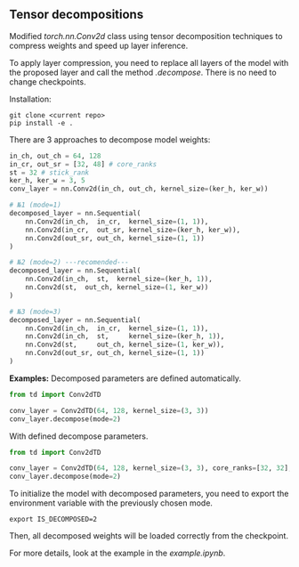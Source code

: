 ## Tensor decompositions

Modified _torch.nn.Conv2d_ class using tensor decomposition techniques to compress weights and speed up layer inference.

To apply layer compression, you need to replace all layers of the model with the proposed layer and call the method _.decompose_. There is no need to change checkpoints.

Installation:
```
git clone <current repo>
pip install -e .
```

There are 3 approaches to decompose model weights:
```python
in_ch, out_ch = 64, 128
in_cr, out_sr = [32, 48] # core_ranks
st = 32 # stick_rank
ker_h, ker_w = 3, 5
conv_layer = nn.Conv2d(in_ch, out_ch, kernel_size=(ker_h, ker_w))

# №1 (mode=1)
decomposed_layer = nn.Sequential(
    nn.Conv2d(in_ch,  in_cr,  kernel_size=(1, 1)),
    nn.Conv2d(in_cr,  out_sr, kernel_size=(ker_h, ker_w)),
    nn.Conv2d(out_sr, out_ch, kernel_size=(1, 1))
)

# №2 (mode=2) ---recomended---
decomposed_layer = nn.Sequential(
    nn.Conv2d(in_ch,  st,  kernel_size=(ker_h, 1)),
    nn.Conv2d(st,  out_ch, kernel_size=(1, ker_w))
)

# №3 (mode=3)
decomposed_layer = nn.Sequential(
    nn.Conv2d(in_ch,  in_cr,  kernel_size=(1, 1)),
    nn.Conv2d(in_ch,  st,     kernel_size=(ker_h, 1)),
    nn.Conv2d(st,     out_ch, kernel_size=(1, ker_w)),
    nn.Conv2d(out_sr, out_ch, kernel_size=(1, 1))
)
```

**Examples:**
Decomposed parameters are defined automatically.
```python
from td import Conv2dTD

conv_layer = Conv2dTD(64, 128, kernel_size=(3, 3))
conv_layer.decompose(mode=2)
```
With defined decompose parameters.
```python
from td import Conv2dTD

conv_layer = Conv2dTD(64, 128, kernel_size=(3, 3), core_ranks=[32, 32], stick_rank=32)
conv_layer.decompose(mode=2)
```

To initialize the model with decomposed parameters, you need to export the environment variable with the previously chosen mode.
```
export IS_DECOMPOSED=2 
```
Then, all decomposed weights will be loaded correctly from the checkpoint.

For more details, look at the example in the _example.ipynb_.